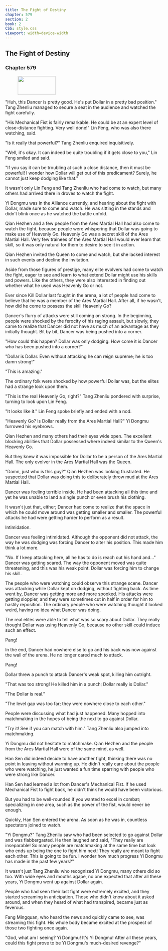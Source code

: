 ```yaml
---
title: The Fight of Destiny
chapter: 579
section: 2
book: 2
CSS: style.css
viewport: width=device-width
---
```


## The Fight of Destiny

### Chapter 579

<figure>
	<img src="../Images/gem.gif" alt="" id="gem" width="120" height="60" />
</figure>

"Huh, this Dancer is pretty good. He's put Dollar in a pretty bad position." Tang Zhenliu managed to secure a seat in the audience and watched the fight carefully.

"His Mechanical Fist is fairly remarkable. He could be at an expert level of close-distance fighting. Very well done!" Lin Feng, who was also there watching, said.

"Is it really that powerful?" Tang Zhenliu enquired inquisitively.

"Well, it's okay. It can indeed be quite troubling if it gets close to you," Lin Feng smiled and said.

"If you say it can be troubling at such a close distance, then it must be powerful! I wonder how Dollar will get out of this predicament? Surely, he cannot just keep dodging like that."

It wasn't only Lin Feng and Tang Zhenliu who had come to watch, but many others had arrived there in droves to watch the fight.

Yi Dongmu was in the Alliance currently, and hearing about the fight with Dollar, made sure to come and watch. He was sitting in the stands and didn't blink once as he watched the battle unfold.

Qian Hezhen and a few people from the Ares Martial Hall had also come to watch the fight, because people were whispering that Dollar was going to make use of Heavenly Go. Heavenly Go was a secret skill of the Ares Martial Hall. Very few trainees of the Ares Martial Hall would ever learn that skill, so it was only natural for them to desire to see it in action.

Qian Hezhen invited the Queen to come and watch, but she lacked interest in such events and decline the invitation.

Aside from those figures of prestige, many elite evolvers had come to watch the fight, eager to see and learn to what extend Dollar might use his skills and powers. Like the others, they were also interested in finding out whether what he used was Heavenly Go or not.

Ever since Kill Dollar last fought in the arena, a lot of people had come to believe that he was a member of the Ares Martial Hall. After all, if he wasn't, how did he come to possess the skill Heavenly Go?

Dancer's flurry of attacks were still coming on strong. In the beginning, people were shocked by the ferocity of his raging assault, but slowly, they came to realize that Dancer did not have as much of an advantage as they initially thought. Bit by bit, Dancer was being pushed into a corner.

"How could this happen? Dollar was only dodging. How come it is Dancer who has been pushed into a corner?"

"Dollar is Dollar. Even without attacking he can reign supreme; he is too damn strong!"

"This is amazing."

The ordinary folk were shocked by how powerful Dollar was, but the elites had a strange look upon them.

"This is the real Heavenly Go, right?" Tang Zhenliu pondered with surprise, turning to look upon Lin Feng.

"It looks like it." Lin Feng spoke briefly and ended with a nod.

"Heavenly Go? Is Dollar really from the Ares Martial Hall?" Yi Dongmu furrowed his eyebrows.

Qian Hezhen and many others had their eyes wide open. The excellent blocking abilities that Dollar possessed where indeed similar to the Queen's Heavenly Go.

But they knew it was impossible for Dollar to be a person of the Ares Martial Hall. The only evolver in the Ares Martial Hall was the Queen.

"Damn, just who is this guy?" Qian Hezhen was looking frustrated. He suspected that Dollar was doing this to deliberately throw mud at the Ares Martial Hall.

Dancer was feeling terrible inside. He had been attacking all this time and yet he was unable to land a single punch or even brush his clothing.

It wasn't just that, either; Dancer had come to realize that the space in which he could move around was getting smaller and smaller. The powerful attacks he had were getting harder to perform as a result.

Intimidation.

Dancer was feeling intimidated. Although the opponent did not attack, the way he was dodging was forcing Dancer to alter his position. This made him think a lot more.

"No. If I keep attacking here, all he has to do is reach out his hand and..." Dancer was getting scared. The way the opponent moved was quite threatening, and this was his weak point. Dollar was forcing him to change his skill.

The people who were watching could observe this strange scene. Dancer was attacking while Dollar kept on dodging, without fighting back. As time went by, Dancer was getting more and more spooked. His attacks were getting sloppier, and they were sometimes cut in half in order for him to hastily reposition. The ordinary people who were watching thought it looked weird, having no idea what Dancer was doing.

The real elites were able to tell what was so scary about Dollar. They really thought Dollar was using Heavenly Go, because no other skill could induce such an effect.

Pang!

In the end, Dancer had nowhere else to go and his back was now against the wall of the arena. He no longer cared much to attack.

Pang!

Dollar threw a punch to attack Dancer's weak spot, killing him outright.

"That was too strong! He killed him in a punch; Dollar really is Dollar."

"The Dollar is real."

"The level gap was too far; they were nowhere close to each other."

People were discussing what had just happened. Many hopped into matchmaking in the hopes of being the next to go against Dollar.

"Try it! See if you can match with him." Tang Zhenliu also jumped into matchmaking.

Yi Dongmu did not hesitate to matchmake. Qian Hezhen and the people from the Ares Martial Hall were of the same mind, as well.

Han Sen did indeed decide to have another fight, thinking there was no point in leaving without warming up. He didn't really care about the people who were watching, he just wanted a fun time sparring with people who were strong like Dancer.

Han Sen had learned a lot from Dancer's Mechanical Fist. If he used Mechanical Fist to fight back, he didn't think he would have been victorious.

But you had to be well-rounded if you wanted to excel in combat; specializing in one area, such as the power of the fist, would never be enough.

Quickly, Han Sen entered the arena. As soon as he was in, countless spectators joined to watch.

"Yi Dongmu?" Tang Zhenliu saw who had been selected to go against Dollar and was flabbergasted. He then laughed and said, "They really are inseparable! So many people are matchmaking at the same time but look who ends up being the one to fight him next! They really are meant to fight each other. This is going to be fun. I wonder how much progress Yi Dongmu has made in the past few years?"

It wasn't just Tang Zhenliu who recognized Yi Dongmu, many others did so too. With wide eyes and mouths agape, no one expected that after all these years, Yi Dongmu went up against Dollar again.

People who had seen their last fight were extremely excited, and they started screaming in anticipation. Those who didn't know about it asked around, and when they heard of what had transpired, became just as feverous.

Fang Mingquan, who heard the news and quickly came to see, was streaming this fight. His whole body became excited at the prospect of those two fighting once again.

"God, what am I seeing? Yi Dongmu! It's Yi Dongmu! After all these years, could this fight prove to be Yi Dongmu's much-desired revenge?"